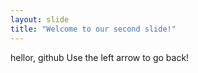 ```yaml
---
layout: slide
title: "Welcome to our second slide!"
---
```

hellor, github
Use the left arrow to go back!
